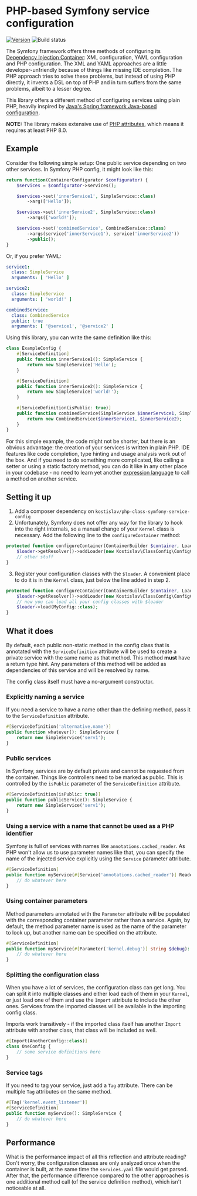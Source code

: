 # PHP-based Symfony service configuration

[![Version](https://poser.pugx.org/kostislav/php-class-symfony-service-config/version)](//packagist.org/packages/kostislav/php-class-symfony-service-config)
![Build status](https://github.com/kostislav/php-class-symfony-service-config/actions/workflows/php.yml/badge.svg)

The Symfony framework offers three methods of configuring its [Dependency Injection Container](https://symfony.com/doc/current/service_container.html#explicitly-configuring-services-and-arguments): XML configuration, YAML configuration and PHP configuration.
The XML and YAML approaches are a little developer-unfriendly because of things like missing IDE completion. The PHP approach tries to solve these problems, but instead of using PHP directly, it invents a DSL on top of PHP and in turn suffers from the same problems, albeit to a lesser degree.

This library offers a different method of configuring services using plain PHP, heavily inspired by [Java's Spring framework Java-based configuration](https://docs.spring.io/spring-framework/docs/current/reference/html/core.html#beans-java).

**NOTE:** The library makes extensive use of [PHP attributes](https://www.php.net/manual/en/language.attributes.overview.php), which means it requires at least PHP 8.0.

## Example

Consider the following simple setup: One public service depending on two other services. In Symfony PHP config, it might look like this:
```php
return function(ContainerConfigurator $configurator) {
    $services = $configurator->services();

    $services->set('innerService1', SimpleService::class)
        ->arg(['Hello']);

    $services->set('innerService2', SimpleService::class)
        ->args(['world!']);

    $services->set('combinedService', CombinedService::class)
        ->args(service('innerService1'), service('innerService2'))
        ->public();
}
```
Or, if you prefer YAML:
```yaml
service1:
  class: SimpleService
  arguments: [ 'Hello' ]

service2:
  class: SimpleService
  arguments: [ 'world!' ]

combinedService:
  class: CombinedService
  public: true
  arguments: [ '@service1', '@service2' ]
```

Using this library, you can write the same definition like this:
```php
class ExampleConfig {
    #[ServiceDefinition]
    public function innerService1(): SimpleService {
        return new SimpleService('Hello');
    }

    #[ServiceDefinition]
    public function innerService2(): SimpleService {
        return new SimpleService('world!');
    }

    #[ServiceDefinition(isPublic: true)]
    public function combinedService(SimpleService $innerService1, SimpleService $innerService2): CombinedService {
        return new CombinedService($innerService1, $innerService2);
    }
}
```
For this simple example, the code might not be shorter, but there is an obvious advantage: the creation of your services is written in plain PHP. IDE features like code completion, type hinting and usage analysis work out of the box.
And if you need to do something more complicated, like calling a setter or using a static factory method, you can do it like in any other place in your codebase - no need to learn yet another [expression language](https://symfony.com/doc/current/service_container/expression_language.html) to call a method on another service.

## Setting it up

1. Add a composer dependency on `kostislav/php-class-symfony-service-config`
1. Unfortunately, Symfony does not offer any way for the library to hook into the right internals, so a manual change of your `Kernel` class is necessary. Add the following line to the `configureContainer` method: 
```php
protected function configureContainer(ContainerBuilder $container, Loader $loader): void {
    $loader->getResolver()->addLoader(new Kostislav\ClassConfig\ConfigClassServiceConfigLoader($container));
    // other stuff
}
```
3. Register your configuration classes with the `$loader`. A convenient place to do it is in the `Kernel` class, just below the line added in step 2.
```php
protected function configureContainer(ContainerBuilder $container, Loader $loader): void {
    $loader->getResolver()->addLoader(new Kostislav\ClassConfig\ConfigClassServiceConfigLoader($container));
    // now you can load all your config classes with $loader
    $loader->load(MyConfig::class);
}
```

## What it does

By default, each public non-static method in the config class that is annotated with the `ServiceDefinition` attribute will be used to create a private service with the same name as that method. This method **must** have a return type hint. Any parameters of this method will be added as dependencies of this service and will be resolved by name.

The config class itself must have a no-argument constructor.


### Explicitly naming a service

If you need a service to have a name other than the defining method, pass it to the `ServiceDefinition` attribute.
```php
#[ServiceDefinition('alternative.name')]
public function whatever(): SimpleService {
    return new SimpleService('serv1');
}
```

### Public services
In Symfony, services are by default private and cannot be requested from the container. Things like controllers need to be marked as public. This is controlled by the `isPublic` parameter of the `ServiceDefinition` attribute.
```php
#[ServiceDefinition(isPublic: true)]
public function publicService(): SimpleService {
    return new SimpleService('serv1');
}
```

### Using a service with a name that cannot be used as a PHP identifier

Symfony is full of services with names like `annotations.cached_reader`. As PHP won't allow us to use parameter names like that, you can specify the name of the injected service explicitly using the `Service` parameter attribute.
```php
#[ServiceDefinition]
public function myService(#[Service('annotations.cached_reader')] Reader annotationReader): SimpleService {
    // do whatever here
}
```

### Using container parameters
Method parameters annotated with the `Parameter` attribute will be populated with the corresponding container parameter rather than a service. Again, by default, the method parameter name is used as the name of the parameter to look up, but another name can be specified on the attribute.
```php
#[ServiceDefinition]
public function myService(#[Parameter('kernel.debug')] string $debug): SimpleService {
    // do whatever here
}
```

### Splitting the configuration class
When you have a lot of services, the configuration class can get long. You can split it into multiple classes and either load each of them in your `Kernel`, or just load one of them and use the `Import` attribute to include the other ones. Services from the imported classes will be available in the importing config class.

Imports work transitively - if the imported class itself has another `Import` attribute with another class, that class will be included as well. 
```php
#[Import(AnotherConfig::class)]
class OneConfig {
    // some service definitions here
}
```

### Service tags
If you need to tag your service, just add a `Tag` attribute. There can be multiple  `Tag` attributes on the same method.
```php
#[Tag('kernel.event_listener')]
#[ServiceDefinition]
public function myService(): SimpleService {
    // do whatever here
}
```
## Performance
What is the performance impact of all this reflection and attribute reading?
Don't worry, the configuration classes are only analyzed once when the container is built, at the same time the `services.yaml` file would get parsed. After that, the performance difference compared to the other approaches is one additional method call (of the service definition method), which isn't noticeable at all.